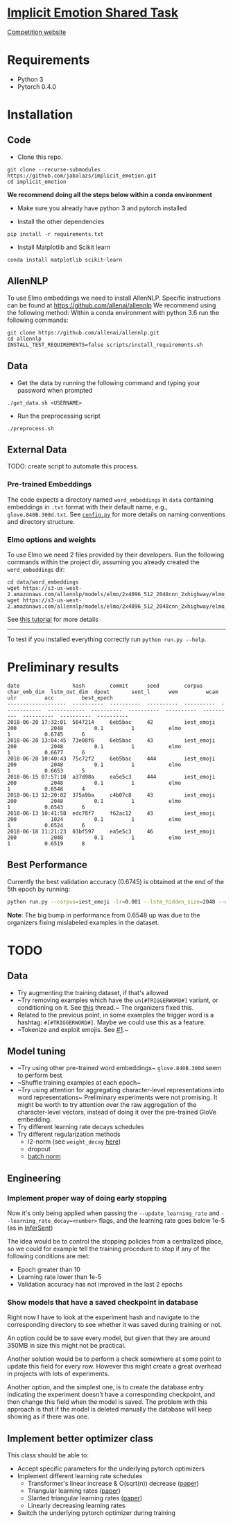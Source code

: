 # [Implicit Emotion Shared Task](http://implicitemotions.wassa2018.com/)

[Competition website](https://competitions.codalab.org/competitions/19214)

# Requirements
* Python 3
* Pytorch 0.4.0

# Installation
## Code

* Clone this repo.
```
git clone --recurse-submodules https://github.com/jabalazs/implicit_emotion.git
cd implicit_emotion
```

**We recommend doing all the steps below within a conda environment**

* Make sure you already have python 3 and pytorch installed

* Install the other dependencies
```
pip install -r requirements.txt
```

* Install Matplotlib and Scikit learn
```
conda install matplotlib scikit-learn
```

## AllenNLP
To use Elmo embeddings we need to install AllenNLP. Specific instructions can be found at https://github.com/allenai/allennlp
We recommend using the following method: Within a conda environment with python 3.6 run the following commands:
```
git clone https://github.com/allenai/allennlp.git
cd allennlp
INSTALL_TEST_REQUIREMENTS=false scripts/install_requirements.sh
```

## Data
* Get the data by running the following command and typing your password when prompted
```
./get_data.sh <USERNAME>
```

* Run the preprocessing script
```
./preprocess.sh
```

## External Data
TODO: create script to automate this process.

### Pre-trained Embeddings
The code expects a directory named `word_embeddings` in `data`
containing embeddings in `.txt` format with their default name,
e.g., `glove.840B.300d.txt`. See [`config.py`](src/config.py) for more details
on naming conventions and directory structure.

### Elmo options and weights
To use Elmo we need 2 files provided by their developers. Run the following commands within the project dir, assuming you already created the `word_embeddings` dir:
```
cd data/word_embeddings
wget https://s3-us-west-2.amazonaws.com/allennlp/models/elmo/2x4096_512_2048cnn_2xhighway/elmo_2x4096_512_2048cnn_2xhighway_options.json
wget https://s3-us-west-2.amazonaws.com/allennlp/models/elmo/2x4096_512_2048cnn_2xhighway/elmo_2x4096_512_2048cnn_2xhighway_weights.hdf5
```

See [this tutorial](https://github.com/allenai/allennlp/blob/master/tutorials/how_to/elmo.md) for more details

---
To test if you installed everything correctly run `python run.py --help`.

# Preliminary results

```
date                 hash        commit      seed        corpus      char_emb_dim  lstm_out_dim  dpout       sent_l      wem         wcam        ulr         acc         best_epoch
-------------------  ----------  ----------  ----------  ----------  ------------  ------------  ----------  ----------  ----------  ----------  ----------  ----------  ----------
2018-06-20 17:32:01  5047214     6eb5bac     42          iest_emoji  200           2048          0.1         1           elmo                    1           0.6745      6
2018-06-20 13:04:45  73e08f6     6eb5bac     43          iest_emoji  200           2048          0.1         1           elmo                    1           0.6677      6
2018-06-20 10:40:43  75c72f2     6eb5bac     444         iest_emoji  200           2048          0.1         1           elmo                    1           0.6653      5
2018-06-15 07:57:18  a37d98a     ea5e5c3     444         iest_emoji  200           2048          0.1         1           elmo                    1           0.6548      4
2018-06-13 12:20:02  375a9ba     c4b07c8     43          iest_emoji  200           2048          0.1         1           elmo                    1           0.6543      6
2018-06-13 10:41:58  edc78f7     f62ac12     43          iest_emoji  200           1024          0.1         1           elmo                    1           0.6524      6
2018-06-18 11:21:23  03bf597     ea5e5c3     46          iest_emoji  200           2048          0.1         1           elmo                    1           0.6519      8
```

## Best Performance
Currently the best validation accuracy (0.6745) is obtained at the end of the 5th epoch by running:
```bash
python run.py --corpus=iest_emoji -lr=0.001 --lstm_hidden_size=2048 --word_encoding_method=elmo --update_learning_rate --seed=42 -cem=200
```
**Note**: The big bump in performance from 0.6548 up was due to the organizers fixing mislabeled examples in the dataset.

# TODO

## Data
* Try augmenting the training dataset, if that's allowed
* ~Try removing examples which have the `un[#TRIGGERWORD#]` variant, or conditioning on it. See [this](https://groups.google.com/forum/#!topic/implicit-emotions-shared-task-wassa-2018/2wIdY_lmCoY) thread.~ The organizers fixed this.
* Related to the previous point, in some examples the trigger word is a hashtag: `#[#TRIGGERWORD#]`. Maybe we could use this as a feature.
* ~Tokenize and exploit emojis. See [#1](https://github.com/jabalazs/implicit_emotion/issues/1).~

## Model tuning

* ~Try using other pre-trained word embeddings~ `glove.840B.300d` seem to perform best
* ~Shuffle training examples at each epoch~
* ~Try using attention for aggregating character-level representations into word representations~ Preliminary experiments were not promising. It might be worth to try attention over the raw aggregation of the character-level vectors, instead of doing it over the pre-trained GloVe embedding.
* Try different learning rate decays schedules
* Try different regularization methods
  - l2-norm (see `weight_decay` [here](https://pytorch.org/docs/stable/optim.html))
  - dropout
  - [batch norm](https://pytorch.org/docs/stable/nn.html?highlight=crossentropy#batchnorm1d) 
 
## Engineering
### Implement proper way of doing early stopping
Now it's only being applied when passing the `--update_learning_rate` and `--learning_rate_decay=<number>` flags, and the learning rate goes below 1e-5 (as in [InferSent](http://www.aclweb.org/anthology/D17-1070))

The idea would be to control the stopping policies from a centralized place, so we could for example tell the training procedure to stop if any of the following conditions are met:

* Epoch greater than 10
* Learning rate lower than 1e-5
* Validation accuracy has not improved in the last 2 epochs

### Show models that have a saved checkpoint in database
Right now I have to look at the experiment hash and navigate to the corresponding directory to see whether it was saved during training or not.

An option could be to save every model, but given that they are around 350MB in size this might not be practical.

Another solution would be to perform a check somewhere at some point to update this field for every row. However this might create a great overhead in projects with lots of experiments.

Another option, and the simplest one, is to create the database entry indicating the experiment doesn't have a corresponding checkpoint, and then change this field when the model is saved. The problem with this approach is that if the model is deleted manually the database will keep showing as if there was one.

## Implement better optimizer class
This class should be able to:
* Accept specific parameters for the underlying pytorch optimizers
* Implement different learning rate schedules
  - Transformer's linear increase & O(sqrt(n)) decrease ([paper](https://papers.nips.cc/paper/7181-attention-is-all-you-need))
  - Triangular learning rates ([paper](https://arxiv.org/abs/1506.01186))
  - Slanted triangular learning rates ([paper](https://arxiv.org/abs/1801.06146))
  - Linearly decreasing learning rates
* Switch the underlying pytorch optimizer during training


